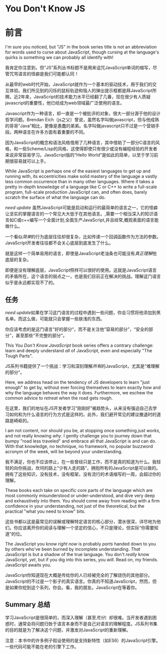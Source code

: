 # You Don't Know JS
# 前言

I'm sure you noticed, but "JS" in the book series title is not an abbreviation for words used to curse about JavaScript, though cursing at the language's quirks is something we can probably all identify with!

我肯定你注意到，但“JS”系列丛书标题不是用来诅咒JavaScript单词的缩写，尽管咒骂语言的怪癖是我们可能都认同！

从最早的web时代开始，JavaScript就作为一个基本的驱动技术，用于我们的交互体验。我们所见到的闪烁的鼠标轨迹和恼人的弹出提示框都是拜JavaScript所赐，近2年来，JavaScript的技术能力水平已经翻了几番，现在很少有人质疑javascript的重要性，他已经成为web领域最广泛使用的语言。

Javascript作为一种语言，却一直是一个被批评的对象，很大一部分源于他的设计哲学问题。Brendan Eich（js之父）曾说，虽然名字叫做javascript，但与他成熟的哥哥“Java”相比，更像是愚蠢的弟弟。名字叫做javascript只不过是一个营销手段。两种语言在许多方面有着重要的不同。

因为JavaScript的概念和语法风格借用了几种语言，其中借助了一部分C语言的风格，和一些Scheme/Lisp的风格，这使得即使只有很少或没有编程经验的开发者来说非常容易学习。JavaScript版的“Hello World”是如此的简单，以至于学习前期很容易就可以上手。

While JavaScript is perhaps one of the easiest languages to get up and running with, its eccentricities make solid mastery of the language a vastly less common occurrence than in many other languages. Where it takes a pretty in-depth knowledge of a language like C or C++ to write a full-scale program, full-scale production JavaScript can, and often does, barely scratch the surface of what the language can do.

*need update* 虽然JavaScript可能是启动和运行的最简单的语言之一，它的怪癖让坚实的掌握语言的一个常见大大低于在其他语言。,需要一个相当深入的知识语言如C或c++编写一个全面计划,全面生产JavaScript,并且经常,概观表面的语言能做什么。

一个看似*简单*的行为底层往往却很复杂，比如传递一个回调函数作为方法的参数。JavaScript开发者往往都不会关心底层到底发生了什么。

就是这样一个简单易用的语言，即使是JavaScript老油条也可能没有*真正理解*他底层的复杂。 

即便是没有理解底层，JavaScript照样可以很好的使用。这就是JavaScript语言的矛盾所在，这个语言的弱点之一，也是我们目前正在解决的挑战。理解这门语言似乎是永远都实现不了的。

## 任务

*need update*如果在学习这门语言的过程中遇到一些问题，你会习惯将他添加到黑名单。而这么做，可能就只会掌握一些肤浅的东西。

你应该考虑的是这门语言”好的部分“，而不是关注他“容易的部分”，“安全的部分”，甚至那些“不完整的部分”。

This *You Don't Know JavaScript* book series offers a contrary challenge: learn and deeply understand *all* of JavaScript, even and especially "The Tough Parts".

JS系列书籍提供了一个挑战：学习和深刻理解*所有*的JavaScript，尤其是“难理解的部分”。

Here, we address head on the tendency of JS developers to learn "just enough" to get by, without ever forcing themselves to learn exactly how and why the language behaves the way it does. Furthermore, we eschew the common advice to *retreat* when the road gets rough.

在这里，我们的地址在JS开发者学习“刚刚好”被趋势头，从来没有强迫自己去学习如何和为什么语言的行为方式是这样的。此外，我们避开常见的建议撤退时的道路是崎岖的。

I am not content, nor should you be, at stopping once something *just works*, and not really knowing *why*. I gently challenge you to journey down that bumpy "road less traveled" and embrace all that JavaScript is and can do. With that knowledge, no technique, no framework, no popular buzzword acronym of the week, will be beyond your understanding.

我不满足，你也不应该停止，在一些曾经只是工作，而不是真的知道为什么。我轻轻的向你挑战，坎坷的路上“少有人走的路”，拥抱所有的JavaScript是可以做的。拥有了这些知识，没有技术，没有框架，没有流行的术语缩写的一周，会超过你的理解。

These books each take on specific core parts of the language which are most commonly misunderstood or under-understood, and dive very deep and exhaustively into them. You should come away from reading with a firm confidence in your understanding, not just of the theoretical, but the practical "what you need to know" bits.

这些书都以这是最常见的误解或理解特定语言的核心部分，潜水很深，详尽地为他们。你应该离开你的阅读与理解一个坚定的信心，不只是理论，但实际“你需要知道”的位。

The JavaScript you know *right now* is probably *parts* handed down to you by others who've been burned by incomplete understanding. *That* JavaScript is but a shadow of the true language. You don't *really* know JavaScript, *yet*, but if you dig into this series, you *will*. Read on, my friends. JavaScript awaits you.

JavaScript你知道现在大概是传给你的人已经被完全的了解烧伤的其他部分。JavaScript的不过是一个影子的真实语言。你真的不知道JavaScript，然而，但是如果你挖到这个系列，你会。看，我的朋友。JavaScript在等着你。

## Summary 总结

学习JavaScript是很简单的，而深入理解（甚至*充分*）却很难。当开发者遇到困惑时，通常会将问题归咎于语言本身而不是自己对语言的理解程度。JS系列书集的目的就是为了解决这个问题，并激发对JavaScript的重新理解。

注意：本书中的许多例子假设使用的是支持新特性（如ES6）的JavaScript引擎。一些代码可能不能在老的引擎下工作。
